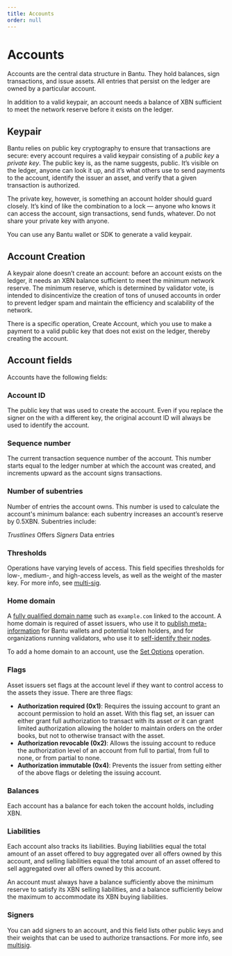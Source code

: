 ```yaml
---
title: Accounts
order: null
---
```


# Accounts

Accounts are the central data structure in Bantu. They hold balances, sign transactions, and issue assets. All entries that persist on the ledger are owned by a particular account.

In addition to a valid keypair, an account needs a balance of XBN sufficient to meet the network reserve before it exists on the ledger.

## Keypair

Bantu relies on public key cryptography to ensure that transactions are secure: every account requires a valid keypair consisting of a _public key_ a _private key_. The public key is, as the name suggests, public. It’s visible on the ledger, anyone can look it up, and it’s what others use to send payments to the account, identify the issuer an asset, and verify that a given transaction is authorized.

The private key, however, is something an account holder should guard closely. It’s kind of like the combination to a lock — anyone who knows it can access the account, sign transactions, send funds, whatever. Do not share your private key with anyone.

You can use any Bantu wallet or SDK to generate a valid keypair.

## Account Creation

A keypair alone doesn’t create an account: before an account exists on the ledger, it needs an XBN balance sufficient to meet the minimum network reserve. The minimum reserve, which is determined by validator vote, is intended to disincentivize the creation of tons of unused accounts in order to prevent ledger spam and maintain the efficiency and scalability of the network.

There is a specific operation, Create Account, which you use to make a payment to a valid public key that does not exist on the ledger, thereby creating the account.

## Account fields

Accounts have the following fields:

### Account ID

The public key that was used to create the account. Even if you replace the signer on the with a different key, the original account ID will always be used to identify the account.

### Sequence number

The current transaction sequence number of the account. This number starts equal to the ledger number at which the account was created, and increments upward as the account signs transactions.

### Number of subentries

Number of entries the account owns. This number is used to calculate the account's minimum balance: each subentry increases an account’s reserve by 0.5XBN. Subentries include:

_Trustlines_ Offers _Signers_ Data entries

### Thresholds

Operations have varying levels of access. This field specifies thresholds for low-, medium-, and high-access levels, as well as the weight of the master key. For more info, see [multi-sig](multisig.md).

### Home domain

A [fully qualified domain name](https://en.wikipedia.org/wiki/Fully_qualified_domain_name) such as `example.com` linked to the account. A home domain is required of asset issuers, who use it to [publish meta-information](../issuing-assets/publishing-asset-info.md) for Bantu wallets and potential token holders, and for organizations running validators, who use it to [self-identify their nodes](https://github.com/Bantu/Bantu-protocol/blob/master/ecosystem/sep-0020.md).

To add a home domain to an account, use the [Set Options](../start/list-of-operations.md#set-options) operation.

### Flags

Asset issuers set flags at the account level if they want to control access to the assets they issue. There are three flags:

* **Authorization required \(0x1\)**: Requires the issuing account to grant an account permission to hold an asset.  With this flag set, an issuer can either grant full authorization to transact with its asset _or_ it can grant limited authorization allowing the holder to maintain orders on the order books, but not to otherwise transact with the asset.  
* **Authorization revocable \(0x2\)**: Allows the issuing account to reduce the authorization level of an account from full to partial, from full to none, or from partial to none.
* **Authorization immutable \(0x4\)**: Prevents the issuer from setting either of the above flags or deleting the issuing account.

### Balances

Each account has a balance for each token the account holds, including XBN.

### Liabilities

Each account also tracks its liabilities. Buying liabilities equal the total amount of an asset offered to buy aggregated over all offers owned by this account, and selling liabilities equal the total amount of an asset offered to sell aggregated over all offers owned by this account.

An account must always have a balance sufficiently above the minimum reserve to satisfy its XBN selling liabilities, and a balance sufficiently below the maximum to accommodate its XBN buying liabilities.

### Signers

You can add signers to an account, and this field lists other public keys and their weights that can be used to authorize transactions. For more info, see [multisig](multisig.md).

